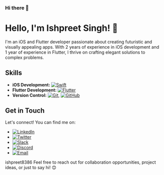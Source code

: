 ### Hi there 👋


# Hello, I'm Ishpreet Singh! 👋

I'm an iOS and Flutter developer passionate about creating futuristic and visually appealing apps. With 2 years of experience in iOS development and 1 year of experience in Flutter, I thrive on crafting elegant solutions to complex problems.

## Skills

- **iOS Development:** [![Swift](https://img.shields.io/badge/-Swift-FA7343?logo=swift&logoColor=white)](https://docs.swift.org/swift-book/documentation/the-swift-programming-language/thebasics/)
- **Flutter Development:** [![Flutter](https://img.shields.io/badge/-Flutter-02569B?logo=flutter&logoColor=white)](https://www.geeksforgeeks.org/flutter-tutorial/)
- **Version Control:** [![Git](https://img.shields.io/badge/-Git-F05032?logo=git&logoColor=white)](), [![GitHub](https://img.shields.io/badge/-GitHub-181717?logo=github&logoColor=white)]()


## Get in Touch

Let's connect! You can find me on:

- [![LinkedIn](https://img.shields.io/badge/-LinkedIn-0077B5?logo=linkedin&logoColor=white)](https://in.linkedin.com/in/ishpreet-singh-598726219)
- [![Twitter](https://img.shields.io/badge/-Twitter-1DA1F2?logo=twitter&logoColor=white)](https://x.com/Ishpree32501405?t=P2O1XNXHKjqYOjyNH_lQ7g&s=09)
- [![Slack](https://img.shields.io/badge/-Slack-4A154B?logo=slack&logoColor=white)](https://techhuntingworkspace.slack.com/admin)
- [![Discord](https://img.shields.io/badge/-Discord-5865F2?logo=discord&logoColor=white)](https://discord.com/channels/@me)
- [![Email](https://img.shields.io/badge/-Email-D14836?logo=gmail&logoColor=white)](mailto:ishpreetsingh8386@gmail.com)
  

ishpreet8386
Feel free to reach out for collaboration opportunities, project ideas, or just to say hi! 😊


<!--
**ishpreet77-creator/ishpreet77-creator** is a ✨ _special_ ✨ repository because its `README.md` (this file) appears on your GitHub profile.

Here are some ideas to get you started:

- 🔭 I’m currently working on ...
- 🌱 I’m currently learning ...
- 👯 I’m looking to collaborate on ...
- 🤔 I’m looking for help with ...
- 💬 Ask me about ...
- 📫 How to reach me: ...
- 😄 Pronouns: ...
- ⚡ Fun fact: ...
-->

